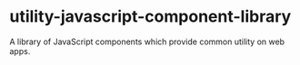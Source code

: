 # utility-javascript-component-library
A library of JavaScript components which provide common utility on web apps.
